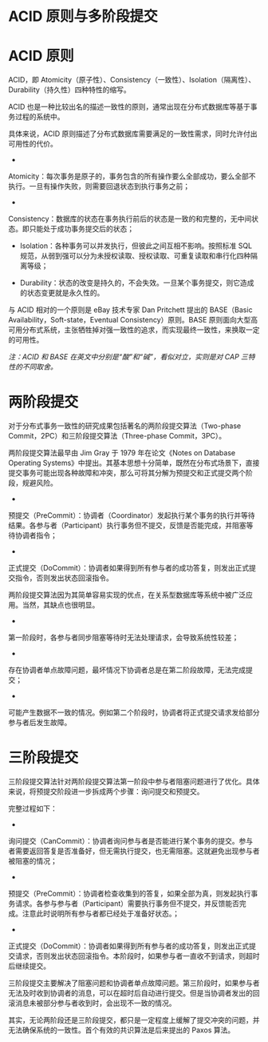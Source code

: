 # ACID 原则与多阶段提交

# ACID 原则

ACID，即 Atomicity（原子性）、Consistency（一致性）、Isolation（隔离性）、Durability（持久性）四种特性的缩写。

ACID 也是一种比较出名的描述一致性的原则，通常出现在分布式数据库等基于事务过程的系统中。

具体来说，ACID 原则描述了分布式数据库需要满足的一致性需求，同时允许付出可用性的代价。

- 

  Atomicity：每次事务是原子的，事务包含的所有操作要么全部成功，要么全部不执行。一旦有操作失败，则需要回退状态到执行事务之前；

- 

  Consistency：数据库的状态在事务执行前后的状态是一致的和完整的，无中间状态。即只能处于成功事务提交后的状态；

- Isolation：各种事务可以并发执行，但彼此之间互相不影响。按照标准 SQL 规范，从弱到强可以分为未授权读取、授权读取、可重复读取和串行化四种隔离等级；

- Durability：状态的改变是持久的，不会失效。一旦某个事务提交，则它造成的状态变更就是永久性的。

与 ACID 相对的一个原则是 eBay 技术专家 Dan Pritchett 提出的 BASE（Basic Availability，Soft-state，Eventual Consistency）原则。BASE 原则面向大型高可用分布式系统，主张牺牲掉对强一致性的追求，而实现最终一致性，来换取一定的可用性。

*注：ACID 和 BASE 在英文中分别是“酸”和“碱”，看似对立，实则是对 CAP 三特性的不同取舍。*

# 两阶段提交

对于分布式事务一致性的研究成果包括著名的两阶段提交算法（Two-phase Commit，2PC）和三阶段提交算法（Three-phase Commit，3PC）。

两阶段提交算法最早由 Jim Gray 于 1979 年在论文《Notes on Database Operating Systems》中提出。其基本思想十分简单，既然在分布式场景下，直接提交事务可能出现各种故障和冲突，那么可将其分解为预提交和正式提交两个阶段，规避风险。

- 

  预提交（PreCommit）：协调者（Coordinator）发起执行某个事务的执行并等待结果。各参与者（Participant）执行事务但不提交，反馈是否能完成，并阻塞等待协调者指令；

- 

  正式提交（DoCommit）：协调者如果得到所有参与者的成功答复，则发出正式提交指令，否则发出状态回滚指令。

两阶段提交算法因为其简单容易实现的优点，在关系型数据库等系统中被广泛应用。当然，其缺点也很明显。

- 

  第一阶段时，各参与者同步阻塞等待时无法处理请求，会导致系统性较差；

- 

  存在协调者单点故障问题，最坏情况下协调者总是在第二阶段故障，无法完成提交；

- 

  可能产生数据不一致的情况。例如第二个阶段时，协调者将正式提交请求发给部分参与者后发生故障。

# 三阶段提交

三阶段提交算法针对两阶段提交算法第一阶段中参与者阻塞问题进行了优化。具体来说，将预提交阶段进一步拆成两个步骤：询问提交和预提交。

完整过程如下：

- 

  询问提交（CanCommit）：协调者询问参与者是否能进行某个事务的提交。参与者需要返回答复是否准备好，但无需执行提交，也无需阻塞。这就避免出现参与者被阻塞的情况；

- 

  预提交（PreCommit）：协调者检查收集到的答复，如果全部为真，则发起执行事务请求。各参与参与者（Participant）需要执行事务但不提交，并反馈能否完成。注意此时说明所有参与者都已经处于准备好状态。；

- 

  正式提交（DoCommit）：协调者如果得到所有参与者的成功答复，则发出正式提交请求，否则发出状态回滚指令。本阶段时，如果参与者一直收不到请求，则超时后继续提交。

三阶段提交主要解决了阻塞问题和协调者单点故障问题。第三阶段时，如果参与者无法及时收到协调者的消息，可以在超时后自动进行提交。但是当协调者发出的回滚消息未被部分参与者收到时，会出现不一致的情况。

其实，无论两阶段还是三阶段提交，都只是一定程度上缓解了提交冲突的问题，并无法确保系统的一致性。首个有效的共识算法是后来提出的 Paxos 算法。